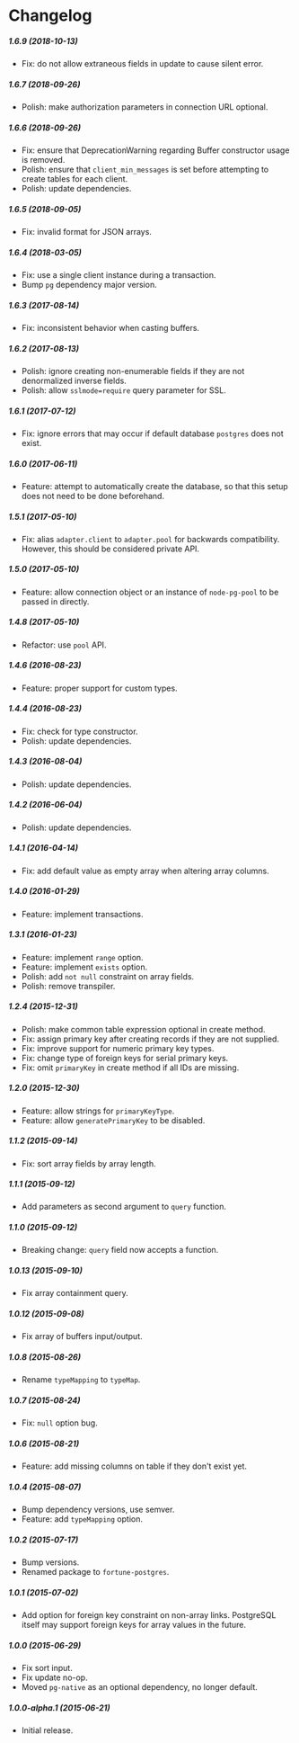# Changelog


##### 1.6.9 (2018-10-13)
- Fix: do not allow extraneous fields in update to cause silent error.


##### 1.6.7 (2018-09-26)
- Polish: make authorization parameters in connection URL optional.


##### 1.6.6 (2018-09-26)
- Fix: ensure that DeprecationWarning regarding Buffer constructor usage is removed.
- Polish: ensure that `client_min_messages` is set before attempting to create tables for each client.
- Polish: update dependencies.


##### 1.6.5 (2018-09-05)
- Fix: invalid format for JSON arrays.


##### 1.6.4 (2018-03-05)
- Fix: use a single client instance during a transaction.
- Bump `pg` dependency major version.


##### 1.6.3 (2017-08-14)
- Fix: inconsistent behavior when casting buffers.


##### 1.6.2 (2017-08-13)
- Polish: ignore creating non-enumerable fields if they are not denormalized inverse fields.
- Polish: allow `sslmode=require` query parameter for SSL.


##### 1.6.1 (2017-07-12)
- Fix: ignore errors that may occur if default database `postgres` does not exist.


##### 1.6.0 (2017-06-11)
- Feature: attempt to automatically create the database, so that this setup does not need to be done beforehand.


##### 1.5.1 (2017-05-10)
- Fix: alias `adapter.client` to `adapter.pool` for backwards compatibility. However, this should be considered private API.


##### 1.5.0 (2017-05-10)
- Feature: allow connection object or an instance of `node-pg-pool` to be passed in directly.


##### 1.4.8 (2017-05-10)
- Refactor: use `pool` API.


##### 1.4.6 (2016-08-23)
- Feature: proper support for custom types.


##### 1.4.4 (2016-08-23)
- Fix: check for type constructor.
- Polish: update dependencies.


##### 1.4.3 (2016-08-04)
- Polish: update dependencies.


##### 1.4.2 (2016-06-04)
- Polish: update dependencies.


##### 1.4.1 (2016-04-14)
- Fix: add default value as empty array when altering array columns.


##### 1.4.0 (2016-01-29)
- Feature: implement transactions.


##### 1.3.1 (2016-01-23)
- Feature: implement `range` option.
- Feature: implement `exists` option.
- Polish: add `not null` constraint on array fields.
- Polish: remove transpiler.


##### 1.2.4 (2015-12-31)
- Polish: make common table expression optional in create method.
- Fix: assign primary key after creating records if they are not supplied.
- Fix: improve support for numeric primary key types.
- Fix: change type of foreign keys for serial primary keys.
- Fix: omit `primaryKey` in create method if all IDs are missing.


##### 1.2.0 (2015-12-30)
- Feature: allow strings for `primaryKeyType`.
- Feature: allow `generatePrimaryKey` to be disabled.


##### 1.1.2 (2015-09-14)
- Fix: sort array fields by array length.


##### 1.1.1 (2015-09-12)
- Add parameters as second argument to `query` function.


##### 1.1.0 (2015-09-12)
- Breaking change: `query` field now accepts a function.


##### 1.0.13 (2015-09-10)
- Fix array containment query.


##### 1.0.12 (2015-09-08)
- Fix array of buffers input/output.


##### 1.0.8 (2015-08-26)
- Rename `typeMapping` to `typeMap`.


##### 1.0.7 (2015-08-24)
- Fix: `null` option bug.


##### 1.0.6 (2015-08-21)
- Feature: add missing columns on table if they don't exist yet.


##### 1.0.4 (2015-08-07)
- Bump dependency versions, use semver.
- Feature: add `typeMapping` option.


##### 1.0.2 (2015-07-17)
- Bump versions.
- Renamed package to `fortune-postgres`.


##### 1.0.1 (2015-07-02)
- Add option for foreign key constraint on non-array links. PostgreSQL itself may support foreign keys for array values in the future.


##### 1.0.0 (2015-06-29)
- Fix sort input.
- Fix update no-op.
- Moved `pg-native` as an optional dependency, no longer default.


##### 1.0.0-alpha.1 (2015-06-21)
- Initial release.
